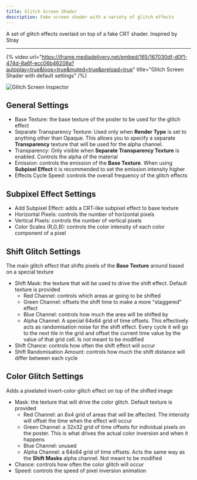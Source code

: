 ```yaml
---
title: Glitch Screen Shader
description: Fake screen shader with a variety of glitch effects
---
```


A set of glitch effects overlaid on top of a fake CRT shader. Inspired by Stray

---

{% video url="https://iframe.mediadelivery.net/embed/165/167030df-d0f1-474d-8a6f-ecc06b46208a?autoplay=true&loop=true&muted=true&preload=true" title="Glitch Screen Shader with default settings" /%}

![Glitch Screen Inspector](/img/docs/vfx/glitch-screen/glitch-screen-image.png "Glitch Screen Inspector")

## General Settings

- Base Texture: the base texture of the poster to be used for the glitch effect
- Separate Transparency Texture: Used only when **Render Type** is set to anything other than Opaque. This allows you to specify a separate **Transparency** texture that will be used for the alpha channel.
- Transparency: Only visible when **Separate Transparency Texture** is enabled. Controls the alpha of the material
- Emission: controls the emission of the **Base Texture**. When using **Subpixel Effect** it is recommended to set the emission intensity higher
- Effects Cycle Speed: controls the overall frequency of the glitch effects

## Subpixel Effect Settings

- Add Subpixel Effect: adds a CRT-like subpixel effect to base texture
- Horizontal Pixels: controls the number of horizontal pixels
- Vertical Pixels: controls the number of vertical pixels
- Color Scales (R,G,B): controls the color intensity of each color component of a pixel

## Shift Glitch Settings

The main glitch effect that shifts pixels of the **Base Texture** around based on a special texture

- Shift Mask: the texture that will be used to drive the shift effect. Default texture is provided
  - Red Channel: controls which areas ar going to be shifted
  - Green Channel: offsets the shift time to make a more "staggered" effect
  - Blue Channel: controls how much the area will be shifted by
  - Alpha Channel: A special 64x64 grid of time offsets. This effectively acts as randomisation noise for the shift effect. Every cycle it will go to the next tile in the grid and offset the current time value by the value of that grid cell. Is not meant to be modified
- Shift Chance: controls how often the shift effect will occur
- Shift Randomisation Amount: controls how much the shift distance will differ between each cycle

## Color Glitch Settings

Adds a pixelated invert-color glitch effect on top of the shifted image

- Mask: the texture that will drive the color glitch. Default texture is provided
  - Red Channel: an 8x4 grid of areas that will be affected. The intensity will offset the time when the effect will occur
  - Green Channel: a 32x32 grid of time offsets for individual pixels on the poster. This is what drives the actual color inversion and when it happens
  - Blue Channel: unused
  - Alpha Channel: a 64x64 grid of time offsets. Acts the same way as the **Shift Masks** alpha channel. Not meant to be modified
- Chance: controls how often the color glitch will occur
- Speed: controls the speed of pixel inversion animation
